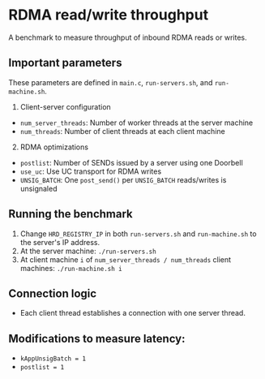 # RDMA read/write throughput
A benchmark to measure throughput of inbound RDMA reads or writes.

## Important parameters
These parameters are defined in `main.c`, `run-servers.sh`, and `run-machine.sh`.

1. Client-server configuration
  * `num_server_threads`: Number of worker threads at the server machine
  * `num_threads`: Number of client threads at each client machine
2. RDMA optimizations
  * `postlist`: Number of SENDs issued by a server using one Doorbell
  * `use_uc`: Use UC transport for RDMA writes
  * `UNSIG_BATCH`: One `post_send()` per `UNSIG_BATCH` reads/writes is unsignaled

## Running the benchmark
1. Change `HRD_REGISTRY_IP` in both `run-servers.sh` and `run-machine.sh` to
   the server's IP address.
2. At the server machine: `./run-servers.sh`
3. At client machine `i` of `num_server_threads / num_threads` client machines:
   `./run-machine.sh i`

## Connection logic
 * Each client thread establishes a connection with one server thread.

## Modifications to measure latency:
 * `kAppUnsigBatch = 1`
 * `postlist = 1`

